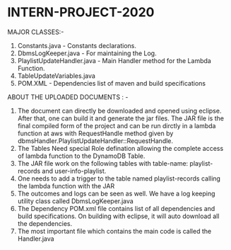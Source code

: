 # INTERN-PROJECT-2020

MAJOR CLASSES:- 

1. Constants.java - Constants declarations.
2. DbmsLogKeeper.java - For maintaining the Log.
3. PlaylistUpdateHandler.java - Main Handler method for the Lambda Function.
4. TableUpdateVariables.java
5. POM.XML - Dependencies list of maven and build specifications

ABOUT THE UPLOADED DOCUMENTS : -

1. The document can directly be downloaded and opened using eclipse. After that, one can build it and generate the jar files.
The JAR file is the final compiled form of the project and can be run dirctly in a lambda function at aws with RequestHandle method given by dbmsHandler.PlaylistUpdateHandler::RequestHandle.
2. The Tables Need special Role defination allowing the complete access of lambda function to the DynamoDB Table.
3. The JAR file work on the following tables with table-name: playlist-records and user-info-playlist.
4. One needs to add a trigger to the table named playlist-records calling the lambda function with the JAR
5. The outcomes and logs can be seen as well. We have a log keeping utility class called DbmsLogKeeper.java
6. The Dependency POM.xml file contains list of all dependencies and build specifications. On building with eclipse, it will auto download all the dependencies.
7. The most important file which contains the main code is called the Handler.java
